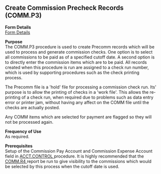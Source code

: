 ##  Create Commission Precheck Records (COMM.P3)

<PageHeader />

**Form Details**  
[ Form Details ](COMM-P3-1/README.md)   

**Purpose**  
The COMM.P3 procedure is used to create Precomm records which will be used to
process and generate commission checks. One option is to select all
commissions to be paid as of a specified cutoff date. A second option is to
directly enter the commission items which are to be paid. All records created
when this procedure is run are assigned to a check run number, which is used
by supporting procedures such as the check printing process.  
  
The Precomm file is a 'hold' file for processing a commission check run. Its'
purpose is to allow the printing of checks in a 'work file'. This allows the
re-printing of a check run, when required due to problems such as data entry
error or printer jam, without having any affect on the COMM file until the
checks are actually posted.  
  
Any COMM items which are selected for payment are flagged so they will not be
processed again.

**Frequency of Use**  
As required.

**Prerequisites**  
Setup of the Commission Pay Account and Commission Expense Account field in [ ACCT.CONTROL ](../../AP-ENTRY/ACCT-CONTROL/README.md) procedure. It is highly recommended that the [ COMM.R4 ](../../AP-REPORT/COMM-R4/README.md) report be run to give visibility to the commissions which would be selected by this process when the cutoff date is used. 

<badge text= "Version 8.10.57" vertical="middle" />

<PageFooter />